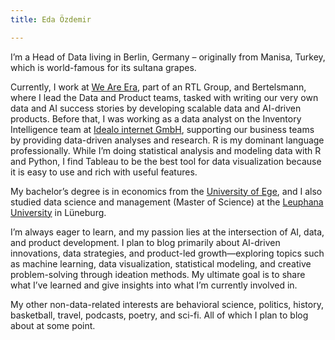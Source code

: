 ```yaml
---
title: Eda Özdemir

---
```

I’m a Head of Data living in Berlin, Germany – originally from Manisa, Turkey, which is world-famous for its sultana grapes.

Currently, I work at [We Are Era](https://www.weareera.com/), part of an RTL Group, and Bertelsmann, where I lead the Data and Product teams, tasked with writing our very own data and AI success stories by developing scalable data and AI-driven products. Before that, I was working as a data analyst on the Inventory Intelligence team at [Idealo internet GmbH](https://www.idealo.de/), supporting our business teams by providing data-driven analyses and research. R is my dominant language professionally. While I’m doing statistical analysis and modeling data with R and Python, I find Tableau to be the best tool for data visualization because it is easy to use and rich with useful features.

My bachelor’s degree is in economics from the [University of Ege](https://ege.edu.tr/), and I also studied data science and management (Master of Science) at the [Leuphana University](https://www.leuphana.de/) in Lüneburg.

I’m always eager to learn, and my passion lies at the intersection of AI, data, and product development. I plan to blog primarily about AI-driven innovations, data strategies, and product-led growth—exploring topics such as machine learning, data visualization, statistical modeling, and creative problem-solving through ideation methods. My ultimate goal is to share what I’ve learned and give insights into what I’m currently involved in.

My other non-data-related interests are behavioral science, politics, history, basketball, travel, podcasts, poetry, and sci-fi. All of which I plan to blog about at some point.
